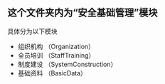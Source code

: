 ## 这个文件夹内为“安全基础管理”模块
具体分为以下模块
+ 组织机构 （Organization）
+ 全员培训 （StaffTraining）
+ 制度建设 （SystemConstruction）
+ 基础资料 （BasicData）
